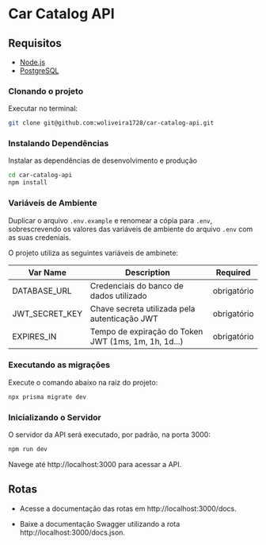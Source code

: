 # Car Catalog API

## Requisitos

- [Node.js](https://nodejs.org/en/download)
- [PostgreSQL](https://www.postgresql.org/download)

### Clonando o projeto
Executar no terminal:

```bash
git clone git@github.com:woliveira1728/car-catalog-api.git
```

### Instalando Dependências
Instalar as dependências de desenvolvimento e produção
```bash
cd car-catalog-api
npm install
```
### Variáveis de Ambiente
Duplicar o arquivo `.env.example` e renomear a cópia para `.env`, sobrescrevendo os valores das variáveis de ambiente do arquivo `.env` com as suas credeniais.

O projeto utiliza as seguintes variáveis de ambinete:

| Var Name | Description | Required |
|----------|-------------|----------|
| DATABASE_URL | Credenciais do banco de dados utilizado| obrigatório |
| JWT_SECRET_KEY | Chave secreta utilizada pela autenticação JWT | obrigatório |
| EXPIRES_IN | Tempo de expiração do Token JWT (1ms, 1m, 1h, 1d...) | obrigatório |

### Executando as migrações

Execute o comando abaixo na raiz do projeto:

```bash
npx prisma migrate dev
```

### Inicializando o Servidor
O servidor da API será executado, por padrão, na porta 3000:

```bash
npm run dev
```

Navege até http://localhost:3000 para acessar a API.

## Rotas

- Acesse a documentação das rotas em http://localhost:3000/docs.

- Baixe a documentação Swagger utilizando a rota http://localhost:3000/docs.json.